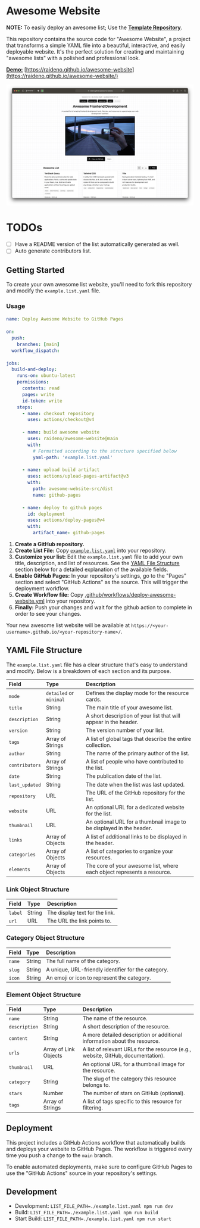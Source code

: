 # Awesome Website

**NOTE:** To easily deploy an awesome list; Use the [**Template Repository**](https://github.com/raideno/easy-awesome-website).

This repository contains the source code for "Awesome Website", a project that transforms a simple YAML file into a beautiful, interactive, and easily deployable website. It's the perfect solution for creating and maintaining "awesome lists" with a polished and professional look.

**[Demo:](https://raideno.github.io/awesome-website/)** [https://raideno.github.io/awesome-website](https://raideno.github.io/awesome-website/)

![website-preview](./assets/preview.png)

# TODOs

- [ ] Have a README version of the list automatically generated as well.
- [ ] Auto generate contributors list.

## Getting Started

To create your own awesome list website, you'll need to fork this repository and modify the `example.list.yaml` file.

### Usage

```yaml
name: Deploy Awesome Website to GitHub Pages

on:
  push:
    branches: [main]
  workflow_dispatch:

jobs:
  build-and-deploy:
    runs-on: ubuntu-latest
    permissions:
      contents: read
      pages: write
      id-token: write
    steps:
      - name: checkout repository
        uses: actions/checkout@v4

      - name: build awesome website
        uses: raideno/awesome-website@main
        with:
          # Formatted according to the structure specified below
          yaml-path: 'example.list.yaml'

      - name: upload build artifact
        uses: actions/upload-pages-artifact@v3
        with:
          path: awesome-website-src/dist
          name: github-pages

      - name: deploy to github pages
        id: deployment
        uses: actions/deploy-pages@v4
        with:
          artifact_name: github-pages

```

1. **Create a GitHub repository.**
2. **Create List File:** Copy [`example.list.yaml`](./example.list.yaml) into your repository.
3. **Customize your list:** Edit the `example.list.yaml` file to add your own title, description, and list of resources. See the [YAML File Structure](#yaml-file-structure) section below for a detailed explanation of the available fields.
4. **Enable GitHub Pages:** In your repository's settings, go to the "Pages" section and select "GitHub Actions" as the source. This will trigger the deployment workflow.
5. **Create Workflow file:** Copy [.github/workflows/deploy-awesome-website.yml](./.github/workflows/deploy-awesome-website.yml) into your repository.
6. **Finally:** Push your changes and wait for the github action to complete in order to see your changes.

Your new awesome list website will be available at `https://<your-username>.github.io/<your-repository-name>/`.

## YAML File Structure

The `example.list.yaml` file has a clear structure that's easy to understand and modify. Below is a breakdown of each section and its purpose.

| Field          | Type                    | Description                                                             |
| :------------- | :---------------------- | :---------------------------------------------------------------------- |
| `mode`         | `detailed` or `minimal` | Defines the display mode for the resource cards.                        |
| `title`        | String                  | The main title of your awesome list.                                    |
| `description`  | String                  | A short description of your list that will appear in the header.        |
| `version`      | String                  | The version number of your list.                                        |
| `tags`         | Array of Strings        | A list of global tags that describe the entire collection.              |
| `author`       | String                  | The name of the primary author of the list.                             |
| `contributors` | Array of Strings        | A list of people who have contributed to the list.                      |
| `date`         | String                  | The publication date of the list.                                       |
| `last_updated` | String                  | The date when the list was last updated.                                |
| `repository`   | URL                     | The URL of the GitHub repository for the list.                          |
| `website`      | URL                     | An optional URL for a dedicated website for the list.                   |
| `thumbnail`    | URL                     | An optional URL for a thumbnail image to be displayed in the header.    |
| `links`        | Array of Objects        | A list of additional links to be displayed in the header.               |
| `categories`   | Array of Objects        | A list of categories to organize your resources.                        |
| `elements`     | Array of Objects        | The core of your awesome list, where each object represents a resource. |

### Link Object Structure

| Field   | Type   | Description                    |
| :------ | :----- | :----------------------------- |
| `label` | String | The display text for the link. |
| `url`   | URL    | The URL the link points to.    |

### Category Object Structure

| Field  | Type   | Description                                         |
| :----- | :----- | :-------------------------------------------------- |
| `name` | String | The full name of the category.                      |
| `slug` | String | A unique, URL-friendly identifier for the category. |
| `icon` | String | An emoji or icon to represent the category.         |

### Element Object Structure

| Field         | Type                  | Description                                                                      |
| :------------ | :-------------------- | :------------------------------------------------------------------------------- |
| `name`        | String                | The name of the resource.                                                        |
| `description` | String                | A short description of the resource.                                             |
| `content`     | String                | A more detailed description or additional information about the resource.        |
| `urls`        | Array of Link Objects | A list of relevant URLs for the resource (e.g., website, GitHub, documentation). |
| `thumbnail`   | URL                   | An optional URL for a thumbnail image for the resource.                          |
| `category`    | String                | The slug of the category this resource belongs to.                               |
| `stars`       | Number                | The number of stars on GitHub (optional).                                        |
| `tags`        | Array of Strings      | A list of tags specific to this resource for filtering.                          |

## Deployment

This project includes a GitHub Actions workflow that automatically builds and deploys your website to GitHub Pages. The workflow is triggered every time you push a change to the `main` branch.

To enable automated deployments, make sure to configure GitHub Pages to use the "GitHub Actions" source in your repository's settings.

## Development

- Development: `LIST_FILE_PATH=./example.list.yaml npm run dev`
- Build: `LIST_FILE_PATH=./example.list.yaml npm run build`
- Start Build: `LIST_FILE_PATH=./example.list.yaml npm run start`
